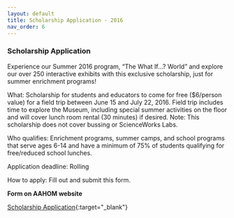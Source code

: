 ```yaml
---
layout: default
title: Scholarship Application - 2016
nav_order: 6
---
```


### Scholarship Application


Experience our Summer 2016 program, “The What If…? World” and explore our over 250 interactive exhibits with this exclusive scholarship, just for summer enrichment programs!

What: Scholarship for students and educators to come for free ($6/person value) for a field trip between June 15 and July 22, 2016. Field trip includes time to explore the Museum, including special summer activities on the floor and will cover lunch room rental (30 minutes) if desired.  Note: This scholarship does not cover bussing or ScienceWorks Labs.

Who qualifies: Enrichment programs, summer camps, and school programs that serve ages 6-14 and have a minimum of 75% of students qualifying for free/reduced school lunches.

Application deadline: Rolling

How to apply: Fill out and submit this form.

**Form on AAHOM website**

[Scholarship Application](https://www.aahom.org/form/scholarship-application-summer-2016){:target="_blank"}